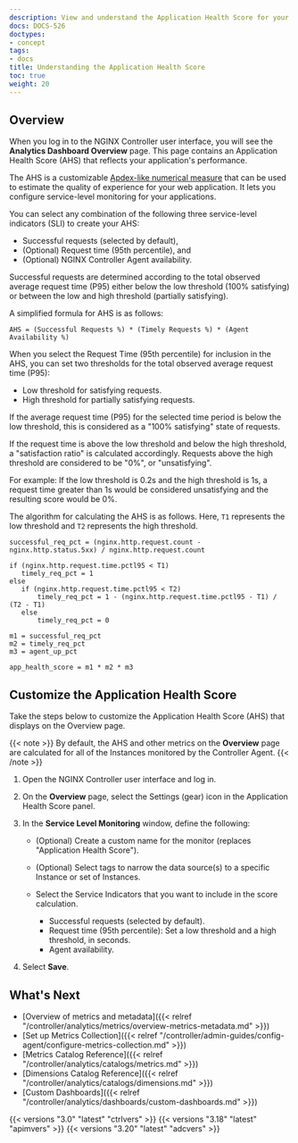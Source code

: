 ```yaml
---
description: View and understand the Application Health Score for your application.
docs: DOCS-526
doctypes:
- concept
tags:
- docs
title: Understanding the Application Health Score
toc: true
weight: 20
---
```


## Overview

When you log in to the NGINX Controller user interface, you will see the **Analytics Dashboard Overview** page. This page contains an Application Health Score (AHS) that reflects your application's performance.

The AHS is a customizable [Apdex-like numerical measure](https://www.apdex.org/) that can be used to estimate the quality of experience for your web application. It lets you configure service-level monitoring for your applications.

You can select any combination of the following three service-level indicators (SLI) to create your AHS:

- Successful requests (selected by default),
- (Optional) Request time (95th percentile), and
- (Optional) NGINX Controller Agent availability.

Successful requests are determined according to the total observed average request time (P95) either below the low threshold (100% satisfying) or between the low and high threshold (partially satisfying).

A simplified formula for AHS is as follows:

`AHS = (Successful Requests %) * (Timely Requests %) * (Agent Availability %)`

When you select the Request Time (95th percentile) for inclusion in the AHS, you can set two thresholds for the total observed average request time (P95):

- Low threshold for satisfying requests.
- High threshold for partially satisfying requests.

If the average request time (P95) for the selected time period is below the low threshold, this is considered as a "100% satisfying" state of requests.

If the request time is above the low threshold and below the high threshold, a "satisfaction ratio" is calculated accordingly.
Requests above the high threshold are considered to be "0%", or "unsatisfying".

For example: If the low threshold is 0.2s and the high threshold is 1s, a request time greater than 1s would be considered unsatisfying and the resulting score would be 0%.

The algorithm for calculating the AHS is as follows. Here, `T1` represents the low threshold and `T2` represents the high threshold.

```nginx
successful_req_pct = (nginx.http.request.count - nginx.http.status.5xx) / nginx.http.request.count

if (nginx.http.request.time.pctl95 < T1)
   timely_req_pct = 1
else
   if (nginx.http.request.time.pctl95 < T2)
       timely_req_pct = 1 - (nginx.http.request.time.pctl95 - T1) / (T2 - T1)
   else
       timely_req_pct = 0

m1 = successful_req_pct
m2 = timely_req_pct
m3 = agent_up_pct

app_health_score = m1 * m2 * m3
```

## Customize the Application Health Score

Take the steps below to customize the Application Health Score (AHS) that displays on the Overview page.

{{< note >}}
By default, the AHS and other metrics on the **Overview** page are calculated for all of the Instances monitored by the Controller Agent.
{{< /note >}}

1. Open the NGINX Controller user interface and log in.
2. On the **Overview** page, select the Settings (gear) icon in the Application Health Score panel.
3. In the **Service Level Monitoring** window, define the following:

    - (Optional) Create a custom name for the monitor (replaces "Application Health Score").
    - (Optional) Select tags to narrow the data source(s) to a specific Instance or set of Instances.
    - Select the Service Indicators that you want to include in the score calculation.

      - Successful requests (selected by default).
      - Request time (95th percentile): Set a low threshold and a high threshold, in seconds.
      - Agent availability.

4. Select **Save**.

## What's Next

- [Overview of metrics and metadata]({{< relref "/controller/analytics/metrics/overview-metrics-metadata.md" >}})
- [Set up Metrics Collection]({{< relref "/controller/admin-guides/config-agent/configure-metrics-collection.md" >}})
- [Metrics Catalog Reference]({{< relref "/controller/analytics/catalogs/metrics.md" >}})
- [Dimensions Catalog Reference]({{< relref "/controller/analytics/catalogs/dimensions.md" >}})
- [Custom Dashboards]({{< relref "/controller/analytics/dashboards/custom-dashboards.md" >}})

{{< versions "3.0" "latest" "ctrlvers" >}}
{{< versions "3.18" "latest" "apimvers" >}}
{{< versions "3.20" "latest" "adcvers" >}}
